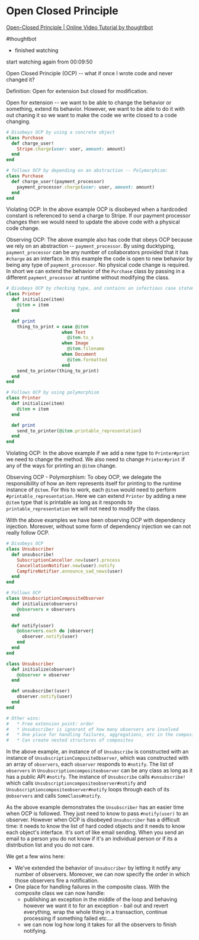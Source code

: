 # Open Closed Principle

[Open-Closed Principle | Online Video Tutorial by thoughtbot](https://thoughtbot.com/upcase/videos/open-closed-principle)

#thoughtbot

- finished watching

start watching again from 00:09:50

Open Closed Principle (OCP) -- what if once I wrote code and never changed it?

Definition: Open for extension but closed for modification.

Open for extension -- we want to be able to change the behavior or something, extend its behavior. However, we want to be able to do it with out chaning it so we want to make the code we write closed to a code changing.

```ruby
# Disobeys OCP by using a concrete object
class Purchase
  def charge_user!
    Stripe.charge(user: user, amount: amount)
  end
end

# follows OCP by depending on an abstraction -- Polymorphism:
class Purchase
  def charge_user!(payment_processor)
    payment_processor.charge(user: user, amount: amount)
  end
end
```

Violating OCP:
In the above example OCP is disobeyed when a hardcoded constant is referenced to send a charge to Stripe. If our payment processor changes then we would need to update the above code with a physical code change.

Observing OCP:
The above example also has code that obeys OCP because we rely on an abstraction -- `payment_processor`. By using ducktyping, `payment_processor` can be any number of collaborators provided that it has `#charge` as an interface. In this example the code is open to new behavior by being any type of `payment_processor`. No physical code change is required. In short we can extend the behavior of the `Purchase` class by passing in a different `payment_processor` at runtime without modifying the class.

```ruby
# Disobeys OCP by checking type, and contains an infectious case statement
class Printer
  def initialize(item)
    @item = item
  end

  def print
    thing_to_print = case @item
                     when Text
                       @item.to_s
                     when Image
                       @item.filename
                     when Document
                       @item.formatted
                     end
    send_to_printer(thing_to_print)
  end
end

# Follows OCP by using polymorphism
class Printer
  def initialize(item)
    @item = item
  end

  def print
    send_to_printer(@item.printable_representation)
  end
end
```

Violating OCP:
In the above example if we add a new type to `Printer#print` we need to change the method. We also need to change `Printer#print` if any of the ways for printing an `@item` change.

Observing OCP - Polymorphism:
To obey OCP, we delegate the responsibility of how an item represents itself for printing to the runtime instance of `@item`. For this to work, each `@item` would need to perform `#printable_representation`. Here we can extend `Printer` by adding a new `@item` type that is printable as long as it responds to `printable_representation` we will not need to modify the class.

With the above examples we have been observing OCP with dependency injection. Moreover, without some form of dependency injection we can not really follow OCP.

```ruby
# Disobeys OCP
class Unsubscriber
  def unsubscribe!
    SubscriptionCanceller.new(user).process
    CancellationNotifier.new(user).notify
    CampfireNotifier.announce_sad_news(user)
  end
end

# Follows OCP
class UnsubscriptionCompositeObserver
  def initialize(observers)
    @observers = observers
  end

  def notify(user)
    @observers.each do |observer|
      observer.notify(user)
    end
  end
end

class Unsubscriber
  def initialize(observer)
    @observer = observer
  end

  def unsubscribe!(user)
    observer.notify(user)
  end
end

# Other wins:
#   * Free extension point: order
#   * Unsubscriber is ignorant of how many observers are involved
#   * One place for handling failures, aggregations, etc in the composite class
#   * Can create nested structures of composites
```

In the above example, an instance of of `Unsubscribe` is constructed with an instance of `UnsubscriptionCompositeObserver`, which was constructed with an array of `observers`, each `observer` responds to `#notify`. The list of `observers` in `Unsubscriptioncompositeobserver` can be any class as long as it has a public API `#notify`. The instance of `Unsubscribe` calls `#unsubscribe!` which calls `Unsubscriptioncompositeobserver#notify` and `Unsubscriptioncompositeobserver#notify` loops through each of its `@observers` and calls `SomeClass#notify`.

As the above example demonstrates the `Unsubscriber` has an easier time when OCP is followed. They just need to know to pass `#notify(user)` to an observer. However when OCP is disobeyed `Unsubscriber` has a difficult time: it needs to know the list of hard coded objects and it needs to know each object's interface. It's sort of like email sending. When you send an email to a person you do not know if it's an individual person or if its a distribution list and you do not care. 

We get a few wins here:
* We've extended the behavior of `Unsubscriber` by letting it notify any number of observers. Moreover, we can now specify the order in which those observers fire a notification.
* One place for handling failures in the composite class. With the composite class we can now handle:
  * publishing an exception in the middle of the loop and behaving however we want it to for an exception - bail out and revert everything, wrap the whole thing in a transaction, continue processing if something failed etc....
  * we can now log how long it takes for all the observers to finish notifying.
